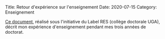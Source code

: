 Title: Retour d'expérience sur l'enseignement
Date: 2020-07-15
Category: Enseignement

[Ce document]({static}/pdfs/portofolio.pdf), réalisé sous l'initiative du Label RES (collège doctorale UGA),
décrit mon expérience d'enseignement pendant mes trois années de doctorat.
